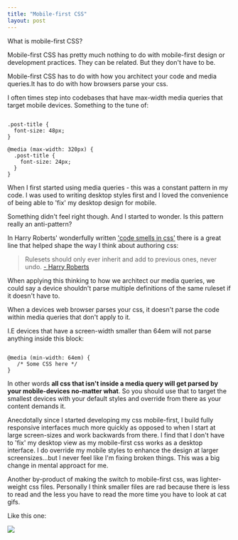 ```yaml
---
title: "Mobile-first CSS"
layout: post
---
```


What is mobile-first CSS?

Mobile-first CSS has pretty much nothing to do with mobile-first design or development practices. They can be related. But they don't have to be. 

Mobile-first CSS has to do with how you architect your code and media queries.It has to do with how browsers parse your css. 

I often times step into codebases that have max-width media queries that target mobile devices. Something to the tune of:

<pre class="phm pbm pbl-ns phl-ns"><code class="f5 f4-ns">
.post-title {
  font-size: 48px;
}

@media (max-width: 320px) {
  .post-title { 
    font-size: 24px; 
  }
} 
</code></pre>

When I first started using media queries - this was a constant pattern in my code. I was used to writing desktop styles 
first and I loved the convenience of being able to 'fix' my desktop design for mobile.

Something didn't feel right though. And I started to wonder.
Is this pattern really an anti-pattern?

In Harry Roberts' wonderfully written ['code smells in css'](http://csswizardry.com/2012/11/code-smells-in-css/)
there is a great line that helped shape the way I think about authoring css:

<blockquote class="f2 f1-ns bl b--near-white pll mln lh-copy">
  Rulesets should only ever inherit and add to previous ones, never undo.
  <a class="db f5 mtm" href="http://csswizardry.com/2012/11/code-smells-in-css">- Harry Roberts</a>
</blockquote>

When applying this thinking to how we architect our media queries, we could say a device shouldn't parse multiple definitions of the same ruleset if it doesn't have to. 

When a devices web browser parses your css, it doesn't parse the code within media queries that don't apply to it. 

I.E devices that have a screen-width smaller than 64em will not parse anything inside this block:

<pre class="phm pbm pbl-ns phl-ns">
<code class="f5 f4-ns">
@media (min-width: 64em) { 
   /* Some CSS here */
}
</code></pre>

In other words **all css that isn't inside a media query will get parsed by
your mobile-devices no-matter what**. So you should use that to target the
smallest devices with your default styles and override from there as your
content demands it. 

Anecdotally since I started developing my css mobile-first, I build
fully responsive interfaces much more quickly as opposed to when I start at large
screen-sizes and work backwards from there. I find that I don't have to 'fix'
my desktop view as my mobile-first css works as a desktop interface. I do override my mobile
styles to enhance the design at larger screensizes...but I never feel like I'm fixing broken things. 
This was a big change in mental approact for me.


Another by-product of making the switch to mobile-first css, was lighter-weight css files. 
Personally I think smaller files are rad because there is less to read and the less you have to read the more time you have to look at cat gifs. 

Like this one:

<img src="http://i.imgur.com/04EQtM6.gif"/>
